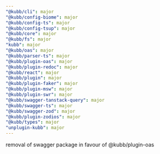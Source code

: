 ```yaml
---
"@kubb/cli": major
"@kubb/config-biome": major
"@kubb/config-ts": major
"@kubb/config-tsup": major
"@kubb/core": major
"@kubb/fs": major
"kubb": major
"@kubb/oas": major
"@kubb/parser-ts": major
"@kubb/plugin-oas": major
"@kubb/plugin-redoc": major
"@kubb/react": major
"@kubb/plugin": major
"@kubb/plugin-faker": major
"@kubb/plugin-msw": major
"@kubb/plugin-swr": major
"@kubb/swagger-tanstack-query": major
"@kubb/swagger-ts": major
"@kubb/swagger-zod": major
"@kubb/plugin-zodios": major
"@kubb/types": major
"unplugin-kubb": major
---
```


removal of swagger package in favour of @kubb/plugin-oas
